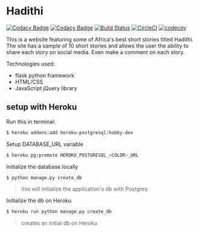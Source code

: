 # Hadithi

[![Codacy Badge](https://api.codacy.com/project/badge/Grade/0ec18362f0ab4e7486c01559f329f2a2)](https://www.codacy.com/app/BrianLusina/Hadithi?utm_source=github.com&utm_medium=referral&utm_content=BrianLusina/Hadithi&utm_campaign=badger)
[![Codacy Badge](https://api.codacy.com/project/badge/Coverage/0ec18362f0ab4e7486c01559f329f2a2)](https://www.codacy.com/app/BrianLusina/Hadithi?utm_source=github.com&utm_medium=referral&utm_content=BrianLusina/Hadithi&utm_campaign=Badge_Coverage)
[![Build Status](https://travis-ci.org/BrianLusina/Hadithi.svg?branch=master)](https://travis-ci.org/BrianLusina/Hadithi)
[![CircleCI](https://circleci.com/gh/BrianLusina/Hadithi.svg?style=svg)](https://circleci.com/gh/BrianLusina/Hadithi)
[![codecov](https://codecov.io/gh/BrianLusina/Hadithi/branch/master/graph/badge.svg)](https://codecov.io/gh/BrianLusina/Hadithi)

This is a website featuring some of Africa's best short stories titled Hadithi. The site has a sample of 10 short stories and allows the user the ability to share each story on social media. Even make a comment on each story.

Technologies used:
+ flask python framework
+ HTML/CSS
+ JavaScript jQuery library

## setup with Heroku
Run this in terminal:

``` sh
$ heroku addons:add heroku-postgresql:hobby-dev
```

Setup DATABASE_URL variable

``` sh
$ heroku pg:promote HEROKU_POSTGRESQL_<COLOR>_URL
```

Initialize the database locally

``` sh
$ python manage.py create_db
```
> this will initialize the application's db with Postgres

Initialize the db on Heroku

``` sh
$ heroku run python manage.py create_db
```
> creates an initial db on Heroku

